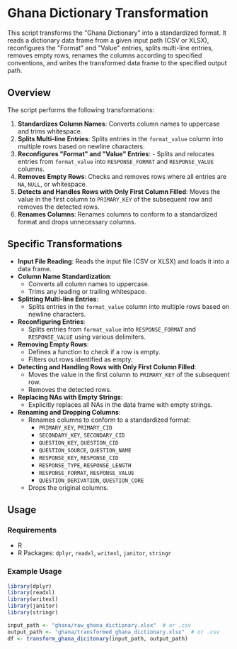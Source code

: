 
# Ghana Dictionary Transformation

This script transforms the "Ghana Dictionary" into a standardized format. It reads a dictionary data frame from a given input path (CSV or XLSX), reconfigures the "Format" and "Value" entries, splits multi-line entries, removes empty rows, renames the columns according to specified conventions, and writes the transformed data frame to the specified output path.

## Overview

The script performs the following transformations:
  1. **Standardizes Column Names**: Converts column names to uppercase and trims whitespace.
  2. **Splits Multi-line Entries**: Splits entries in the `format_value` column into multiple rows based on newline characters.
  3. **Reconfigures "Format" and "Value" Entries**: 
    - Splits and relocates entries from `format_value` into `RESPONSE_FORMAT` and `RESPONSE_VALUE` columns.
  4. **Removes Empty Rows**: Checks and removes rows where all entries are `NA`, `NULL`, or whitespace.
  5. **Detects and Handles Rows with Only First Column Filled**: Moves the value in the first column to `PRIMARY_KEY` of the subsequent row and removes the detected rows.
  6. **Renames Columns**: Renames columns to conform to a standardized format and drops unnecessary columns.

## Specific Transformations

- **Input File Reading**: Reads the input file (CSV or XLSX) and loads it into a data frame.
- **Column Name Standardization**: 
    - Converts all column names to uppercase.
    - Trims any leading or trailing whitespace.
- **Splitting Multi-line Entries**:
    - Splits entries in the `format_value` column into multiple rows based on newline characters.
- **Reconfiguring Entries**:
    - Splits entries from `format_value` into `RESPONSE_FORMAT` and `RESPONSE_VALUE` using various delimiters.
- **Removing Empty Rows**: 
    - Defines a function to check if a row is empty.
    - Filters out rows identified as empty.
- **Detecting and Handling Rows with Only First Column Filled**: 
    - Moves the value in the first column to `PRIMARY_KEY` of the subsequent row.
    - Removes the detected rows.
- **Replacing NAs with Empty Strings**: 
    - Explicitly replaces all NAs in the data frame with empty strings.
- **Renaming and Dropping Columns**:
    - Renames columns to conform to a standardized format:
        - `PRIMARY_KEY`, `PRIMARY_CID`
        - `SECONDARY_KEY`, `SECONDARY_CID`
        - `QUESTION_KEY`, `QUESTION_CID`
        - `QUESTION_SOURCE`, `QUESTION_NAME`
        - `RESPONSE_KEY`, `RESPONSE_CID`
        - `RESPONSE_TYPE`, `RESPONSE_LENGTH`
        - `RESPONSE_FORMAT`, `RESPONSE_VALUE`
        - `QUESTION_DERIVATION`, `QUESTION_CORE`
    - Drops the original columns.

## Usage

### Requirements

- R
- R Packages: `dplyr`, `readxl`, `writexl`, `janitor`, `stringr`

### Example Usage

```r
library(dplyr)
library(readxl)
library(writexl)
library(janitor)
library(stringr)

input_path <- "ghana/raw_ghana_dictionary.xlsx"  # or .csv
output_path <- "ghana/transformed_ghana_dictionary.xlsx"  # or .csv
df <- transform_ghana_dicitonary(input_path, output_path)
```
